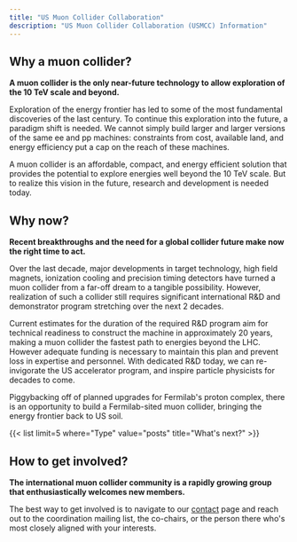 ```yaml
---
title: "US Muon Collider Collaboration"
description: "US Muon Collider Collaboration (USMCC) Information"
---
```


## Why a muon collider? 

**A muon collider is the only near-future technology to allow exploration of the 10 TeV scale and beyond.**

Exploration of the energy frontier has led to some of the most fundamental discoveries of the last century. To continue this exploration into the future, a paradigm shift is needed. We cannot simply build larger and larger versions of the same ee and pp machines: constraints from cost, available land, and energy efficiency put a cap on the reach of these machines. 

A muon collider is an affordable, compact, and energy efficient solution that provides the potential to explore energies well beyond the 10 TeV scale. But to realize this vision in the future, research and development is needed today. 

## Why now? 

**Recent breakthroughs and the need for a global collider future make now the right time to act.**

Over the last decade, major developments in target technology, high field magnets, ionization cooling and precision timing detectors have turned a muon collider from a far-off dream to a tangible possibility. However, realization of such a collider still requires significant international R&D and demonstrator program stretching over the next 2 decades.

Current estimates for the duration of the required R&D program aim for technical readiness to construct the machine in approximately 20 years, making a muon collider the fastest path to energies beyond the LHC. However adequate funding is necessary to maintain this plan and prevent loss in expertise and personnel. With dedicated R&D today, we can re-invigorate the US accelerator program, and inspire particle physicists for decades to come.

Piggybacking off of planned upgrades for Fermilab's proton complex, there is an opportunity to build a Fermilab-sited muon collider, bringing the energy frontier back to US soil.


<!-- Including posts summaries here -->
{{< list limit=5 where="Type" value="posts" title="What's next?" >}}


## How to get involved?

**The international muon collider community is a rapidly growing group that enthusiastically welcomes new members.**

The best way to get involved is to navigate to our [contact](contact/) page and reach out to the coordination mailing list, the co-chairs, or the person there who's most closely aligned with your interests. 